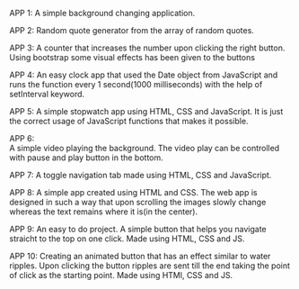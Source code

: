 APP 1:
    A simple background changing application.

APP 2:
    Random quote generator from the array of random quotes.

APP 3:
    A counter that increases the number upon clicking the right button. Using bootstrap some visual effects has been given to the buttons

APP 4:
    An easy clock app that used the Date object from JavaScript and runs the function every 1 second(1000 milliseconds) with the help of setInterval keyword.

APP 5:
    A simple stopwatch app using HTML, CSS and JavaScript. It is just the correct usage of JavaScript functions that makes it possible.

APP 6:  
    A simple video playing the background. The video play can be controlled with pause and play button in the bottom.

APP 7: 
    A toggle navigation tab made using HTML, CSS and JavaScript.

APP 8: 
    A simple app created using HTML and CSS. The web app is designed in such a way that upon scrolling the images slowly change whereas the text remains where it is(in the center).

APP 9:
    An easy to do project. A simple button that helps you navigate straicht to the top on one click. Made using HTML, CSS and JS.

APP 10:
    Creating an animated button that has an effect similar to water ripples. Upon clicking the button ripples are sent till the end taking the point of click as the starting point. Made using HTMl, CSS and JS.